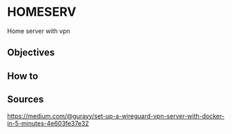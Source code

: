 # HOMESERV
Home server with vpn

## Objectives

## How to 

## Sources
https://medium.com/@gurayy/set-up-a-wireguard-vpn-server-with-docker-in-5-minutes-4e603fe37e32

